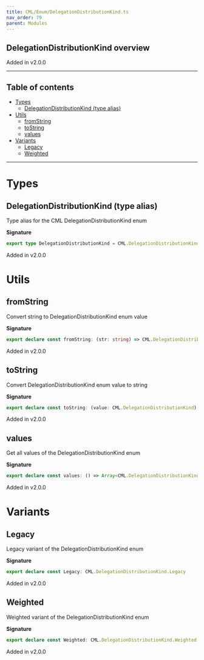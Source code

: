 ```yaml
---
title: CML/Enum/DelegationDistributionKind.ts
nav_order: 79
parent: Modules
---
```


## DelegationDistributionKind overview

Added in v2.0.0

---

<h2 class="text-delta">Table of contents</h2>

- [Types](#types)
  - [DelegationDistributionKind (type alias)](#delegationdistributionkind-type-alias)
- [Utils](#utils)
  - [fromString](#fromstring)
  - [toString](#tostring)
  - [values](#values)
- [Variants](#variants)
  - [Legacy](#legacy)
  - [Weighted](#weighted)

---

# Types

## DelegationDistributionKind (type alias)

Type alias for the CML DelegationDistributionKind enum

**Signature**

```ts
export type DelegationDistributionKind = CML.DelegationDistributionKind
```

Added in v2.0.0

# Utils

## fromString

Convert string to DelegationDistributionKind enum value

**Signature**

```ts
export declare const fromString: (str: string) => CML.DelegationDistributionKind | undefined
```

Added in v2.0.0

## toString

Convert DelegationDistributionKind enum value to string

**Signature**

```ts
export declare const toString: (value: CML.DelegationDistributionKind) => string
```

Added in v2.0.0

## values

Get all values of the DelegationDistributionKind enum

**Signature**

```ts
export declare const values: () => Array<CML.DelegationDistributionKind>
```

Added in v2.0.0

# Variants

## Legacy

Legacy variant of the DelegationDistributionKind enum

**Signature**

```ts
export declare const Legacy: CML.DelegationDistributionKind.Legacy
```

Added in v2.0.0

## Weighted

Weighted variant of the DelegationDistributionKind enum

**Signature**

```ts
export declare const Weighted: CML.DelegationDistributionKind.Weighted
```

Added in v2.0.0
